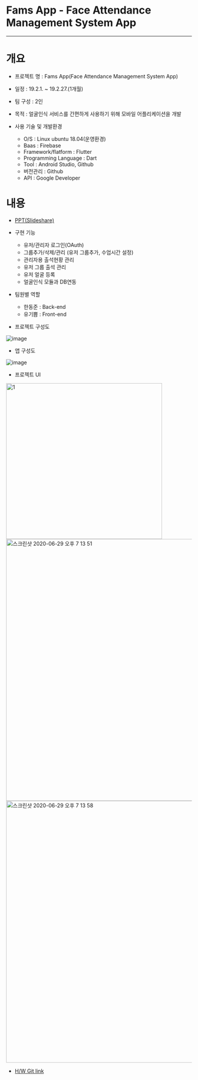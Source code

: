 # Fams App - Face Attendance Management System App
-----


# 개요
* 프로젝트 명 : Fams App(Face Attendance Management System App)

* 일정 : 19.2.1. ~ 19.2.27.(1개월)

* 팀 구성 : 2인

* 목적 : 얼굴인식 서비스를 간편하게 사용하기 위해 모바일 어플리케이션을 개발
           
* 사용 기술 및 개발환경
   - O/S : Linux ubuntu 18.04(운영환경)
   - Baas : Firebase
   - Framework/flatform : Flutter
   - Programming Language : Dart
   - Tool : Android Studio, Github
   - 버전관리 : Github
   - API : Google Developer


# 내용
* [PPT(Slideshare)](https://www.slideshare.net/DongJunHan2/fams-236356538)

* 구현 기능
   - 유저/관리자 로그인(OAuth)
   - 그룹추가/삭제/관리 (유저 그룹추가, 수업시간 설정)
   - 관리자용 출석현황 관리
   - 유저 그룹 출석 관리
   - 유저 얼굴 등록
   - 얼굴인식 모듈과 DB연동
   
* 팀원별 역할
   - 한동준 : Back-end
   - 유기쁨 : Front-end

* 프로젝트 구성도

![image](https://user-images.githubusercontent.com/33618171/86105363-34e16b00-bafa-11ea-9e5b-8ce58fcbed24.png)


* 앱 구성도

![image](https://user-images.githubusercontent.com/33618171/86105560-7245f880-bafa-11ea-936f-6703cbcdb215.png)


* 프로젝트 UI
<img width="423" alt="1" src="https://user-images.githubusercontent.com/33618171/86098771-8afde080-baf1-11ea-980c-396d05571c5c.png">
<img width="711" alt="스크린샷 2020-06-29 오후 7 13 51" src="https://user-images.githubusercontent.com/33618171/86098824-9e10b080-baf1-11ea-880d-2f24ed75a216.png">
<img width="711" alt="스크린샷 2020-06-29 오후 7 13 58" src="https://user-images.githubusercontent.com/33618171/86098859-a9fc7280-baf1-11ea-84fc-fdc623ee30c9.png">


* [H/W Git link](https://github.com/dongjuny/hustar_project)
